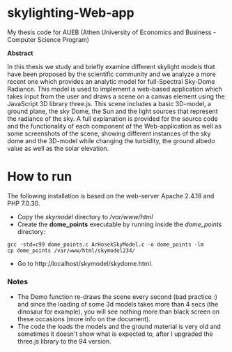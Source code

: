# skylighting-Web-app
My thesis code for AUEB (Athen University of Economics and Business - Computer Science Program)

<b>Abstract</b>

In this thesis we study and briefly examine different skylight models that have been proposed by the scientific community and we analyze a more recent one which provides an analytic model for full-Spectral Sky-Dome Radiance. This model is used to implement a web-based application which takes input from the user and draws a scene on a canvas element using the JavaScript 3D library three.js. This scene includes a basic 3D-model, a ground plane, the sky Dome, the Sun and the light sources that represent the radiance of the sky. A full explanation is provided for the source code and the functionality of each component of the Web-application as well as some screenshots of the scene, showing different instances of the sky dome and the 3D-model while changing the turbidity, the ground albedo value as well as the solar elevation.

# How to run
The following installation is based on the web-server Apache 2.4.18 and PHP 7.0.30.

- Copy the *skymodel* directory to */var/www/html*
- Create the **dome_points** executable by running inside the *dome_points* directory:
```
gcc -std=c99 dome_points.c ArHosekSkyModel.c -o dome_points -lm
cp dome_points /var/www/html/skymodel234/
```
- Go to http://localhost/skymodel/skydome.html.

### Notes
- The Demo function re-draws the scene every second (bad practice :) and since the loading of some 3d models takes more than 4 secs (the dinosaur for example), you will see nothing more than black screen on these occasions (more info on the document). 
- The code the loads the models and the ground material is very old and sometimes it doesn't show what is expected to, after I upgraded the three.js library to the 94 version.
